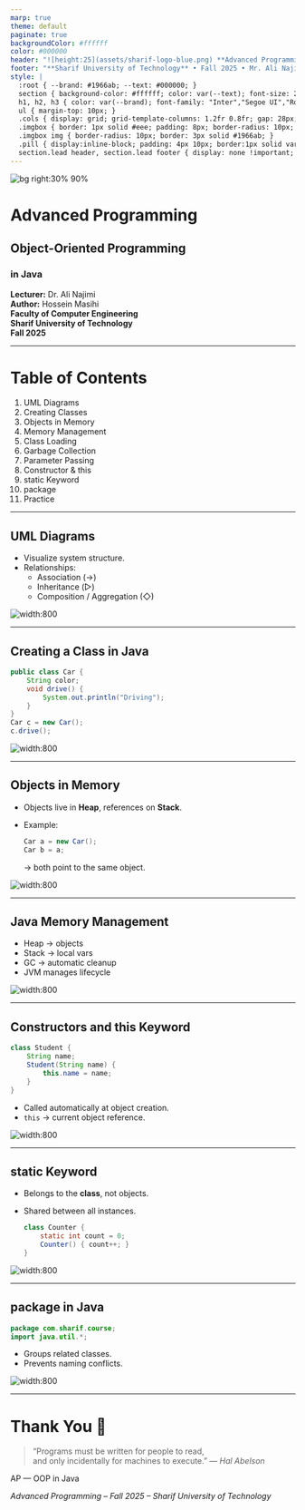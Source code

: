 ```yaml
---  
marp: true  
theme: default  
paginate: true  
backgroundColor: #ffffff  
color: #000000  
header: "![height:25](assets/sharif-logo-blue.png) **Advanced Programming (AP) — OOP in Java**"  
footer: "**Sharif University of Technology** • Fall 2025 • Mr. Ali Najimi • Hossein Masihi"  
style: |
  :root { --brand: #1966ab; --text: #000000; }
  section { background-color: #ffffff; color: var(--text); font-size: 28px; font-family: "Inter","Segoe UI","Roboto","Helvetica Neue",Arial,sans-serif; }
  h1, h2, h3 { color: var(--brand); font-family: "Inter","Segoe UI","Roboto","Helvetica Neue",Arial,sans-serif; }
  ul { margin-top: 10px; }
  .cols { display: grid; grid-template-columns: 1.2fr 0.8fr; gap: 28px; align-items: start; }
  .imgbox { border: 1px solid #eee; padding: 8px; border-radius: 10px; text-align:center; }
  .imgbox img { border-radius: 10px; border: 3px solid #1966ab; }
  .pill { display:inline-block; padding: 4px 10px; border:1px solid var(--brand); border-radius:999px; color: var(--brand); font-size:20px; }
  section.lead header, section.lead footer { display: none !important; }
---
```


<!-- _class: lead -->
![bg right:30% 90%](assets/sharif-logo-blue.png)
# Advanced Programming
## Object-Oriented Programming  
### in Java

**Lecturer:** Dr. Ali Najimi  
**Author:** Hossein Masihi  
**Faculty of Computer Engineering**  
**Sharif University of Technology**  
**Fall 2025**

---

# Table of Contents

1. UML Diagrams  
2. Creating Classes  
3. Objects in Memory  
4. Memory Management  
5. Class Loading  
6. Garbage Collection  
7. Parameter Passing  
8. Constructor & this  
9. static Keyword  
10. package  
11. Practice

---

## UML Diagrams

<div class="cols">
<div>

* Visualize system structure.  
* Relationships:
  * Association (→)
  * Inheritance (▷)
  * Composition / Aggregation (◇)

</div>
<div>
  <div class="imgbox">

![width:800](assets/04/uml-class.png)

  </div>
</div>
</div>


---

## Creating a Class in Java

<div class="cols">
<div>

  ```java
  public class Car {
      String color;
      void drive() {
          System.out.println("Driving");
      }
  }
  Car c = new Car();
  c.drive();
  ``` 

</div>
<div>
  <div class="imgbox">

![width:800](assets/04/java-class-example.png)

  </div>
</div>
</div>


---

## Objects in Memory

<div class="cols">
<div>

* Objects live in **Heap**, references on **Stack**.
* Example:

  ```java
  Car a = new Car();
  Car b = a;
  ```

  → both point to the same object.
</div>
<div>
  <div class="imgbox">

![width:800](assets/04/memory-stack-heap.png)

  </div>
</div>
</div>


---

## Java Memory Management

<div class="cols">
<div>

* Heap → objects
* Stack → local vars
* GC → automatic cleanup
* JVM manages lifecycle

</div>
<div>
  <div class="imgbox">

![width:800](assets/04/jvm-memory.png)

  </div>
</div>
</div>


---

## Constructors and this Keyword

<div class="cols">
<div>

  ```java
  class Student {
      String name;
      Student(String name) {
          this.name = name;
      }
  }
  ```

* Called automatically at object creation.
* `this` → current object reference.

</div>
<div>
  <div class="imgbox">

![width:800](assets/04/constructor-this.png)

  </div>
</div>
</div>


---

## static Keyword

<div class="cols">
<div>

* Belongs to the **class**, not objects.
* Shared between all instances.

  ```java
  class Counter {
      static int count = 0;
      Counter() { count++; }
  }
  ```

</div>
<div>
  <div class="imgbox">

![width:800](assets/04/static-example.png)

  </div>
</div>
</div>

---

## package in Java

<div class="cols">
<div>

  ```java
  package com.sharif.course;
  import java.util.*;
  ```

* Groups related classes.
* Prevents naming conflicts.

</div>
<div>
  <div class="imgbox">

![width:800](assets/04/java-package-structure.png)

  </div>
</div>
</div>


---

# Thank You 🙌

> “Programs must be written for people to read,  
> and only incidentally for machines to execute.” — *Hal Abelson*

<p class="pill">AP — OOP in Java</p>

*Advanced Programming – Fall 2025 – Sharif University of Technology*
